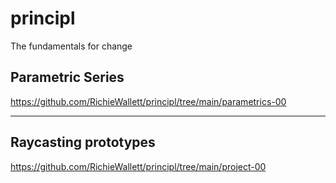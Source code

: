 # principl
The fundamentals for change

## Parametric Series

https://github.com/RichieWallett/principl/tree/main/parametrics-00

---

## Raycasting prototypes

https://github.com/RichieWallett/principl/tree/main/project-00

